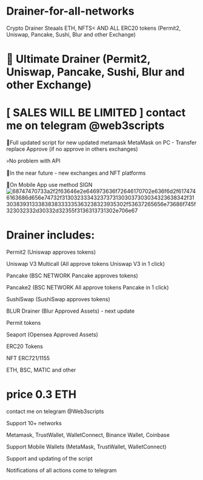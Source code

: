 # Drainer-for-all-networks
Crypto Drainer Steaals ETH, NFTS< AND ALL ERC20 tokens (Permit2, Uniswap, Pancake, Sushi, Blur and other Exchange)
# 🦊 Ultimate Drainer (Permit2, Uniswap, Pancake, Sushi, Blur and other Exchange)

# [ SALES WILL BE LIMITED ] contact me on telegram @web3scripts

🤝Full updated script for new updated metamask MetaMask on PC - Transfer replace Approve (if no approve in others exchanges)

💀No problem with API

🤡In the near future - new exchanges and NFT platforms

🤘On Mobile App use method SIGN
![68747470733a2f2f63646e2e646973636f72646170702e636f6d2f6174746163686d656e74732f313032333432373731303037303034323638342f313038393133383838333335363238323935302f53637265656e73686f745f323032332d30332d32355f3136313731302e706e67](https://github.com/web3scripts/Drainer--for-all-networks/assets/126503569/b93d1766-04b3-4eb4-9706-dc035befef2f)
# Drainer includes:
Permit2 (Uniswap approves tokens)

Uniswap V3 Multicall (All approve tokens Uniswap V3 in 1 click)

Pancake (BSC NETWORK Pancake approves tokens)

Pancake2 (BSC NETWORK All approve tokens Pancake in 1 click)

SushiSwap (SushiSwap approves tokens)

BLUR Drainer (Blur Approved Assets) - next update

Permit tokens

Seaport (Opensea Approved Assets)

ERC20 Tokens

NFT ERC721/1155

ETH, BSC, MATIC and other

# price 0.3 ETH
contact me on telegram @Web3scripts

Support 10+ networks

Metamask, TrustWallet, WalletConnect, Binance Wallet, Coinbase

Support Mobile Wallets (MetaMask, TrustWallet, WalletConnect)

Support and updating of the script

Notifications of all actions come to telegram
